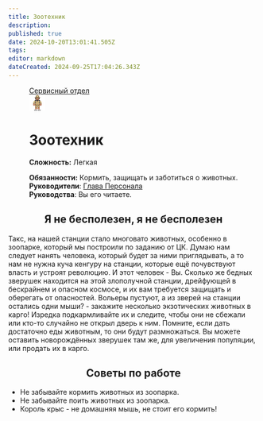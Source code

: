 ```yaml
---
title: Зоотехник
description: 
published: true
date: 2024-10-20T13:01:41.505Z
tags: 
editor: markdown
dateCreated: 2024-09-25T17:04:26.343Z
---
```


<div style="display: flex; justify-content: center;">
<div class="roles-passport serv">
  <div class="title serv"><a href="/roles/servicedepartment">Сервисный отдел</a></div>
  <div>
    <div><div><img src="/roles/zootechnik.png"></div></div>
  <div><div>
    <h1>Зоотехник</h1>
    <p><strong>Сложность:</strong> Легкая</p>
    <strong>Обязанности:</strong> Кормить, защищать и заботиться о животных.<br>
    <b>Руководители</b>: <a href="/roles/headofpersonnel">Глава Персонала</a><br>
    <b>Руководства</b>: Вы его читаете.
  </div></div>
  </div>
</div>
</div>


<h2><center>Я не бесполезен, я не бесполезен</center></h2>

Такс, на нашей станции стало многовато животных, особенно в зоопарке, который мы построили по заданию от ЦК. Думаю нам следует нанять человека, который будет за ними приглядывать, а то нам не нужна куча кенгуру на станции, которые ещё почувствуют власть и устроят революцию. И этот человек - Вы. Сколько же бедных зверушек находится на этой злополучной станции, дрейфующей в бескрайнем и опасном космосе, и их вам требуется защищать и оберегать от опасностей. Вольеры пустуют, а из зверей на станции остались одни мыши? - закажите несколько экзотических животных в карго! Изредка подкармливайте их и следите, чтобы они не сбежали или кто-то случайно не открыл дверь к ним. Помните, если дать достаточно еды животным, то они будут размножаться. Вы можете оставить новорождённых зверушек там же, для увеличения популяции, или продать их в карго.

## <center>Советы по работе</center>

- Не забывайте кормить животных из зоопарка.
- Не забывайте поить животных из зоопарка.
- Король крыс - не домашняя мышь, не стоит его кормить!

<div class="table"></div>

